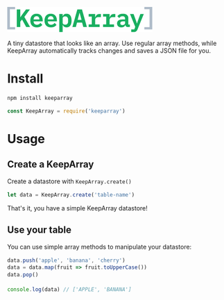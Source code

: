 ![KeepArray logo](logo-small.png)

A tiny datastore that looks like an array. Use regular array methods, while KeepArray automatically tracks changes and saves a JSON file for you.

# Install
```shell
npm install keeparray
```
```js
const KeepArray = require('keeparray')
```

# Usage
## Create a KeepArray
Create a datastore with `KeepArray.create()`
```js
let data = KeepArray.create('table-name')
```
That's it, you have a simple KeepArray datastore!
## Use your table
You can use simple array methods to manipulate your datastore:
```js
data.push('apple', 'banana', 'cherry')  
data = data.map(fruit => fruit.toUpperCase())
data.pop()

console.log(data) // ['APPLE', 'BANANA']
```